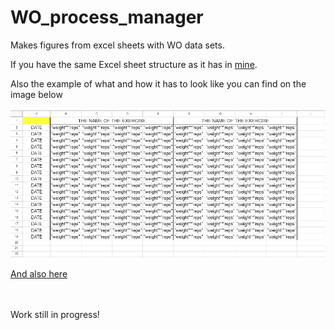 <h1>WO_process_manager</h1>
<p>Makes figures from excel sheets with WO data sets.</p>
<p>If you have the same Excel sheet structure as it has in <a href="https://docs.google.com/spreadsheets/d/1b0plqR5RodygHOkzW2pEYDcle3SSPAS-0mcqIkvEljg/edit?usp=sharing">mine</a>.</p>
<p>Also the example of what and how it has to look like you can find on the image below</p>
<img src="docs/sheet_layout.png" alt="layout_example"></br>
<p><a href="https://docs.google.com/spreadsheets/d/1Ac2p3Orvo-E8JtQ_Ymrg-90XvT4fWNxYOLcpQtO4G6I/edit?usp=sharing">And also here</a></p>
<p><br><br>Work still in progress!</p>

